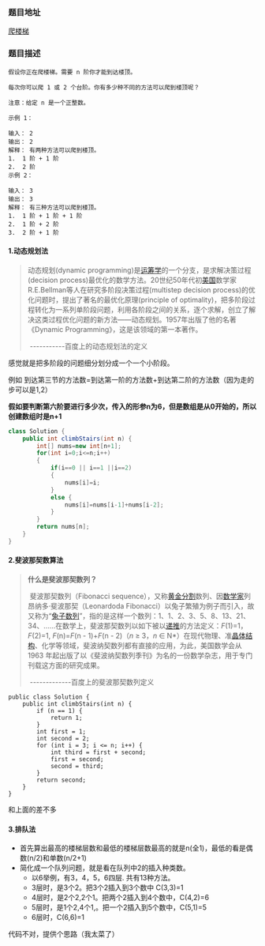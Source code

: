 ###  题目地址

[爬楼梯](https://leetcode-cn.com/problems/climbing-stairs/)



###  题目描述

```
假设你正在爬楼梯。需要 n 阶你才能到达楼顶。

每次你可以爬 1 或 2 个台阶。你有多少种不同的方法可以爬到楼顶呢？

注意：给定 n 是一个正整数。

示例 1：

输入： 2
输出： 2
解释： 有两种方法可以爬到楼顶。
1.  1 阶 + 1 阶
2.  2 阶
示例 2：

输入： 3
输出： 3
解释： 有三种方法可以爬到楼顶。
1.  1 阶 + 1 阶 + 1 阶
2.  1 阶 + 2 阶
3.  2 阶 + 1 阶

```



#### 1.动态规划法

> 动态规划(dynamic programming)是[运筹学](https://baike.baidu.com/item/运筹学/1559)的一个分支，是求解决策过程(decision process)最优化的数学方法。20世纪50年代初[美国](https://baike.baidu.com/item/美国)数学家R.E.Bellman等人在研究多阶段决策过程(multistep decision process)的优化问题时，提出了著名的最优化原理(principle of optimality)，把多阶段过程转化为一系列单阶段问题，利用各阶段之间的关系，逐个求解，创立了解决这类过程优化问题的新方法——动态规划。1957年出版了他的名著《Dynamic Programming》，这是该领域的第一本著作。
>
> ​																										-----------百度上的动态规划法的定义

感觉就是把多阶段的问题细分划分成一个一个小阶段。

例如 到达第三节的方法数=到达第一阶的方法数+到达第二阶的方法数（因为走的步可以是1,2）



**假如要判断第六阶要进行多少次，传入的形参n为6，但是数组是从0开始的，所以创建数组时是n+1**

```java
class Solution {
    public int climbStairs(int n) {
    	int[] nums=new int[n+1];
		for(int i=0;i<=n;i++)
		{
			if(i==0 || i==1 ||i==2)
			{
				nums[i]=i;
			}
			else {
				nums[i]=nums[i-1]+nums[i-2];
			}
		}
    	return nums[n];
    }
}
```





#### 2.斐波那契数算法

> **什么是斐波那契数列？**
>
> ​	斐波那契数列（Fibonacci sequence），又称[黄金分割](https://baike.baidu.com/item/黄金分割/115896)数列、因[数学家](https://baike.baidu.com/item/数学家/1210991)列昂纳多·斐波那契（Leonardoda Fibonacci）以兔子繁殖为例子而引入，故又称为“[兔子数列](https://baike.baidu.com/item/兔子数列/6849441)”，指的是这样一个数列：1、1、2、3、5、8、13、21、34、……在数学上，斐波那契数列以如下被以[递推](https://baike.baidu.com/item/递推/1740695)的方法定义：*F*(1)=1，*F*(2)=1, *F*(n)=*F*(n - 1)+*F*(n - 2)（*n* ≥ 3，*n* ∈ N*）在现代物理、准[晶体结构](https://baike.baidu.com/item/晶体结构/10401467)、化学等领域，斐波纳契数列都有直接的应用，为此，美国数学会从 1963 年起出版了以《斐波纳契数列季刊》为名的一份数学杂志，用于专门刊载这方面的研究成果。
>
> ​																								-------------百度上的斐波那契数列定义

```
public class Solution {
    public int climbStairs(int n) {
        if (n == 1) {
            return 1;
        }
        int first = 1;
        int second = 2;
        for (int i = 3; i <= n; i++) {
            int third = first + second;
            first = second;
            second = third;
        }
        return second;
    }
}
```

和上面的差不多



#### 3.排队法 

- 首先算出最高的楼梯层数和最低的楼梯层数最高的就是n(全1)，最低的看是偶数(n/2)和单数(n/2+1)
- 简化成一个队列问题，就是看在队列中2的插入种类数。
  - 以6举例，有3，4，5，6四层.  共有13种方法。
  - 3层时，是3个2。把3个2插入到3个数中   C(3,3)=1
  - 4层时，是2个2,2个1。把两个2插入到4个数中，C(4,2)=6
  - 5层时，是1个2,4个1,。把一个2插入到5个数中，C(5,1)=5
  - 6层时，C(6,6)=1

代码不对，提供个思路（我太菜了）

